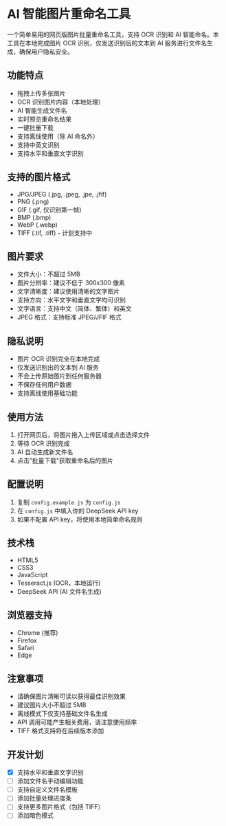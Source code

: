 # AI 智能图片重命名工具

一个简单易用的网页版图片批量重命名工具，支持 OCR 识别和 AI 智能命名。本工具在本地完成图片 OCR 识别，仅发送识别后的文本到 AI 服务进行文件名生成，确保用户隐私安全。

## 功能特点
- 拖拽上传多张图片
- OCR 识别图片内容（本地处理）
- AI 智能生成文件名
- 实时预览重命名结果
- 一键批量下载
- 支持离线使用（除 AI 命名外）
- 支持中英文识别
- 支持水平和垂直文字识别

## 支持的图片格式
- JPG/JPEG (.jpg, .jpeg, .jpe, .jfif)
- PNG (.png)
- GIF (.gif, 仅识别第一帧)
- BMP (.bmp)
- WebP (.webp)
- TIFF (.tif, .tiff) - 计划支持中

## 图片要求
- 文件大小：不超过 5MB
- 图片分辨率：建议不低于 300x300 像素
- 文字清晰度：建议使用清晰的文字图片
- 支持方向：水平文字和垂直文字均可识别
- 文字语言：支持中文（简体、繁体）和英文
- JPEG 格式：支持标准 JPEG/JFIF 格式

## 隐私说明
- 图片 OCR 识别完全在本地完成
- 仅发送识别出的文本到 AI 服务
- 不会上传原始图片到任何服务器
- 不保存任何用户数据
- 支持离线使用基础功能

## 使用方法
1. 打开网页后，将图片拖入上传区域或点击选择文件
2. 等待 OCR 识别完成
3. AI 自动生成新文件名
4. 点击"批量下载"获取重命名后的图片

## 配置说明
1. 复制 `config.example.js` 为 `config.js`
2. 在 `config.js` 中填入你的 DeepSeek API key
3. 如果不配置 API key，将使用本地简单命名规则

## 技术栈
- HTML5
- CSS3
- JavaScript
- Tesseract.js (OCR，本地运行)
- DeepSeek API (AI 文件名生成)

## 浏览器支持
- Chrome (推荐)
- Firefox
- Safari
- Edge

## 注意事项
- 请确保图片清晰可读以获得最佳识别效果
- 建议图片大小不超过 5MB
- 离线模式下仅支持基础文件名生成
- API 调用可能产生相关费用，请注意使用频率
- TIFF 格式支持将在后续版本添加

## 开发计划
- [x] 支持水平和垂直文字识别
- [ ] 添加文件名手动编辑功能
- [ ] 支持自定义文件名模板
- [ ] 添加批量处理进度条
- [ ] 支持更多图片格式（包括 TIFF）
- [ ] 添加暗色模式